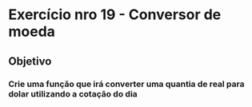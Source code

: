 # Exercício nro 19 - Conversor de moeda

## Objetivo

### Crie uma função que irá converter uma quantia de real para dolar utilizando a cotação do dia
